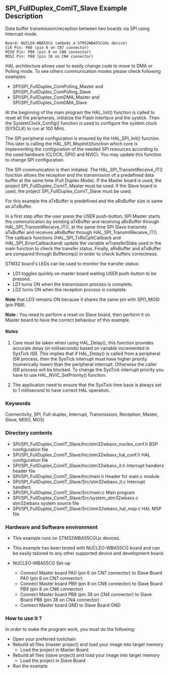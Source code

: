 ## <b>SPI_FullDuplex_ComIT_Slave Example Description</b>

Data buffer transmission/reception between two boards via SPI using Interrupt mode.

	Board: NUCLEO-WBA55CG (embeds a STM32WBA55CGUx device)
	CLK Pin: PA0 (pin 6 on CN7 connector)
	MISO Pin: PB9 (pin 8 on CN8 connector)
	MOSI Pin: PB8 (pin 38 on CN4 connector)

HAL architecture allows user to easily change code to move to DMA or Polling 
mode. To see others communication modes please check following examples:

- SPI\SPI_FullDuplex_ComPolling_Master and SPI\SPI_FullDuplex_ComPolling_Slave
- SPI\SPI_FullDuplex_ComDMA_Master and SPI\SPI_FullDuplex_ComDMA_Slave

At the beginning of the main program the HAL_Init() function is called to reset 
all the peripherals, initialize the Flash interface and the systick.
Then the SystemClock_Config() function is used to configure the system
clock (SYSCLK) to run at 100 MHz.

The SPI peripheral configuration is ensured by the HAL_SPI_Init() function.
This later is calling the HAL_SPI_MspInit()function which core is implementing
the configuration of the needed SPI resources according to the used hardware (CLOCK, 
GPIO and NVIC). You may update this function to change SPI configuration.

The SPI communication is then initiated.
The HAL_SPI_TransmitReceive_IT() function allows the reception and the 
transmission of a predefined data buffer at the same time (Full Duplex Mode).
If the Master board is used, the project SPI_FullDuplex_ComIT_Master must be used.
If the Slave board is used, the project SPI_FullDuplex_ComIT_Slave must be used.

For this example the aTxBuffer is predefined and the aRxBuffer size is same as aTxBuffer.

In a first step after the user press the USER push-button, SPI Master starts the
communication by sending aTxBuffer and receiving aRxBuffer through 
HAL_SPI_TransmitReceive_IT(), at the same time SPI Slave transmits aTxBuffer 
and receives aRxBuffer through HAL_SPI_TransmitReceive_IT(). 
The callback functions (HAL_SPI_TxRxCpltCallback and HAL_SPI_ErrorCallbackand) update 
the variable wTransferState used in the main function to check the transfer status.
Finally, aRxBuffer and aTxBuffer are compared through Buffercmp() in order to 
check buffers correctness.  

STM32 board's LEDs can be used to monitor the transfer status:

- LD1 toggles quickly on master board waiting USER push-button to be pressed.
- LD1 turns ON when the transmission process is complete.
- LD2 turns ON when the reception process is complete.

**Note** that LD3 remains ON because it shares the same pin with SPI1_MOSI (pin PB8).

**Note :** You need to perform a reset on Slave board, then perform it on Master board
to have the correct behaviour of this example.

#### <b>Notes</b>

 1. Care must be taken when using HAL_Delay(), this function provides accurate delay (in milliseconds)
    based on variable incremented in SysTick ISR. This implies that if HAL_Delay() is called from
    a peripheral ISR process, then the SysTick interrupt must have higher priority (numerically lower)
    than the peripheral interrupt. Otherwise the caller ISR process will be blocked.
    To change the SysTick interrupt priority you have to use HAL_NVIC_SetPriority() function.
      
 2. The application need to ensure that the SysTick time base is always set to 1 millisecond
    to have correct HAL operation.

### <b>Keywords</b>

Connectivity, SPI, Full-duplex, Interrupt, Transmission, Reception, Master, Slave, MISO, MOSI

### <b>Directory contents</b>

  - SPI/SPI_FullDuplex_ComIT_Slave/Inc/stm32wbaxx_nucleo_conf.h BSP configuration file
  - SPI/SPI_FullDuplex_ComIT_Slave/Inc/stm32wbaxx_hal_conf.h    HAL configuration file
  - SPI/SPI_FullDuplex_ComIT_Slave/Inc/stm32wbaxx_it.h          Interrupt handlers header file
  - SPI/SPI_FullDuplex_ComIT_Slave/Inc/main.h                   Header for main.c module  
  - SPI/SPI_FullDuplex_ComIT_Slave/Src/stm32wbaxx_it.c          Interrupt handlers
  - SPI/SPI_FullDuplex_ComIT_Slave/Src/main.c                   Main program
  - SPI/SPI_FullDuplex_ComIT_Slave/Src/system_stm32wbaxx.c      stm32wbaxx system source file
  - SPI/SPI_FullDuplex_ComIT_Slave/Src/stm32wbaxx_hal_msp.c     HAL MSP file

### <b>Hardware and Software environment</b> 

  - This example runs on STM32WBA55CGUx devices.

  - This example has been tested with NUCLEO-WBA55CG board and can be
    easily tailored to any other supported device and development board.

  - NUCLEO-WBA55CG Set-up
    - Connect Master board PA0 (pin 6 on CN7 connector) to Slave Board PA0 (pin 6 on CN7 connector)
    - Connect Master board PB9 (pin 8 on CN8 connector) to Slave Board PB9 (pin 8 on CN8 connector)
    - Connect Master board PB8 (pin 38 on CN4 connector) to Slave Board PB8 (pin 38 on CN4 connector)
    - Connect Master board GND  to Slave Board GND

### <b>How to use it ?</b> 

In order to make the program work, you must do the following:

 - Open your preferred toolchain
 - Rebuild all files (master project) and load your image into target memory
    - Load the project in Master Board
 - Rebuild all files (slave project) and load your image into target memory
    - Load the project in Slave Board
 - Run the example

